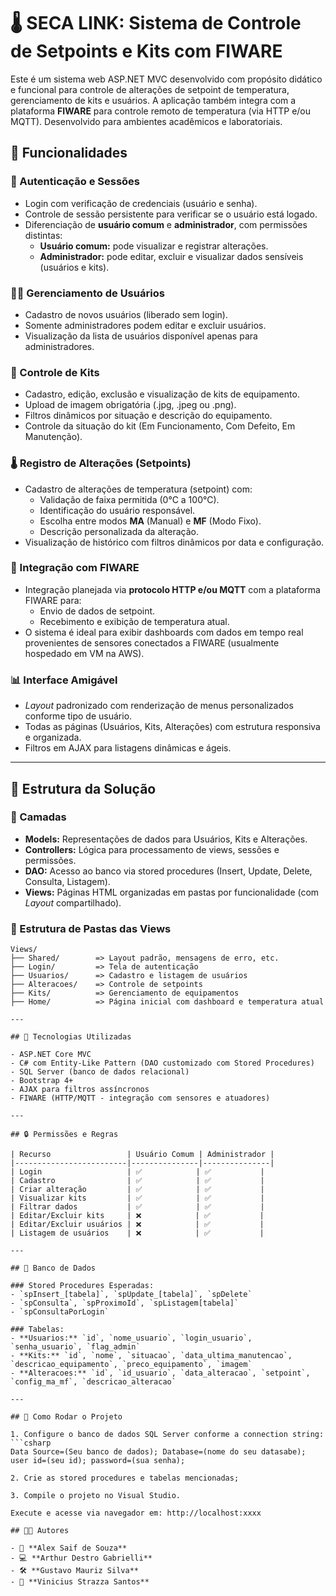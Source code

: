 # 🌡️ SECA LINK: Sistema de Controle de Setpoints e Kits com FIWARE

Este é um sistema web ASP.NET MVC desenvolvido com propósito didático e funcional para controle de alterações de setpoint de temperatura, gerenciamento de kits e usuários. A aplicação também integra com a plataforma **FIWARE** para controle remoto de temperatura (via HTTP e/ou MQTT). Desenvolvido para ambientes acadêmicos e laboratoriais.

## 📌 Funcionalidades

### 🔐 Autenticação e Sessões
- Login com verificação de credenciais (usuário e senha).
- Controle de sessão persistente para verificar se o usuário está logado.
- Diferenciação de **usuário comum** e **administrador**, com permissões distintas:
  - **Usuário comum:** pode visualizar e registrar alterações.
  - **Administrador:** pode editar, excluir e visualizar dados sensíveis (usuários e kits).

### 🧑‍💼 Gerenciamento de Usuários
- Cadastro de novos usuários (liberado sem login).
- Somente administradores podem editar e excluir usuários.
- Visualização da lista de usuários disponível apenas para administradores.

### 🧰 Controle de Kits
- Cadastro, edição, exclusão e visualização de kits de equipamento.
- Upload de imagem obrigatória (.jpg, .jpeg ou .png).
- Filtros dinâmicos por situação e descrição do equipamento.
- Controle da situação do kit (Em Funcionamento, Com Defeito, Em Manutenção).

### 🌡️ Registro de Alterações (Setpoints)
- Cadastro de alterações de temperatura (setpoint) com:
  - Validação de faixa permitida (0°C a 100°C).
  - Identificação do usuário responsável.
  - Escolha entre modos **MA** (Manual) e **MF** (Modo Fixo).
  - Descrição personalizada da alteração.
- Visualização de histórico com filtros dinâmicos por data e configuração.

### 📡 Integração com FIWARE
- Integração planejada via **protocolo HTTP e/ou MQTT** com a plataforma FIWARE para:
  - Envio de dados de setpoint.
  - Recebimento e exibição de temperatura atual.
- O sistema é ideal para exibir dashboards com dados em tempo real provenientes de sensores conectados a FIWARE (usualmente hospedado em VM na AWS).

### 📊 Interface Amigável
- _Layout_ padronizado com renderização de menus personalizados conforme tipo de usuário.
- Todas as páginas (Usuários, Kits, Alterações) com estrutura responsiva e organizada.
- Filtros em AJAX para listagens dinâmicas e ágeis.

---

## 🧠 Estrutura da Solução

### 🔎 Camadas
- **Models:** Representações de dados para Usuários, Kits e Alterações.
- **Controllers:** Lógica para processamento de views, sessões e permissões.
- **DAO:** Acesso ao banco via stored procedures (Insert, Update, Delete, Consulta, Listagem).
- **Views:** Páginas HTML organizadas em pastas por funcionalidade (com _Layout_ compartilhado).

### 📁 Estrutura de Pastas das Views

```text
Views/
├── Shared/        => Layout padrão, mensagens de erro, etc.
├── Login/         => Tela de autenticação
├── Usuarios/      => Cadastro e listagem de usuários
├── Alteracoes/    => Controle de setpoints
├── Kits/          => Gerenciamento de equipamentos
├── Home/          => Página inicial com dashboard e temperatura atual

---

## 🧪 Tecnologias Utilizadas

- ASP.NET Core MVC
- C# com Entity-Like Pattern (DAO customizado com Stored Procedures)
- SQL Server (banco de dados relacional)
- Bootstrap 4+
- AJAX para filtros assíncronos
- FIWARE (HTTP/MQTT - integração com sensores e atuadores)

---

## 🔒 Permissões e Regras

| Recurso                 | Usuário Comum | Administrador |
|-------------------------|---------------|---------------|
| Login                   | ✅            | ✅           |
| Cadastro                | ✅            | ✅           |
| Criar alteração         | ✅            | ✅           |
| Visualizar kits         | ✅            | ✅           |
| Filtrar dados           | ✅            | ✅           |
| Editar/Excluir kits     | ❌            | ✅           |
| Editar/Excluir usuários | ❌            | ✅           |
| Listagem de usuários    | ❌            | ✅           |

---

## 💾 Banco de Dados

### Stored Procedures Esperadas:
- `spInsert_[tabela]`, `spUpdate_[tabela]`, `spDelete`
- `spConsulta`, `spProximoId`, `spListagem[tabela]`
- `spConsultaPorLogin`

### Tabelas:
- **Usuarios:** `id`, `nome_usuario`, `login_usuario`, `senha_usuario`, `flag_admin`
- **Kits:** `id`, `nome`, `situacao`, `data_ultima_manutencao`, `descricao_equipamento`, `preco_equipamento`, `imagem`
- **Alteracoes:** `id`, `id_usuario`, `data_alteracao`, `setpoint`, `config_ma_mf`, `descricao_alteracao`

---

## 🚀 Como Rodar o Projeto

1. Configure o banco de dados SQL Server conforme a connection string:
```csharp
Data Source=(Seu banco de dados); Database=(nome do seu datasabe); user id=(seu id); password=(sua senha);

2. Crie as stored procedures e tabelas mencionadas;

3. Compile o projeto no Visual Studio.

Execute e acesse via navegador em: http://localhost:xxxx

## 👨‍💻 Autores

- 🧠 **Alex Saif de Souza**
- 💻 **Arthur Destro Gabrielli**
- 🛠️ **Gustavo Mauriz Silva**
- 🔬 **Vinicius Strazza Santos**
